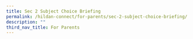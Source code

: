 ```yaml
---
title: Sec 2 Subject Choice Briefing
permalink: /hildan-connect/for-parents/sec-2-subject-choice-briefing/
description: ""
third_nav_title: For Parents
---
```

